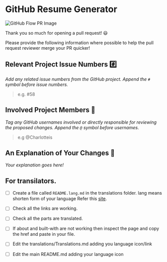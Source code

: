 # GitHub Resume Generator

![GitHub Flow PR Image](http://i.imgur.com/9flS3QU.png)

Thank you so much for opening a pull request! :smiley:

Please provide the following information where possible to help the pull request reviewer merge your PR quicker!

## Relevant Project Issue Numbers :hash:

_Add any related issue numbers from the GitHub project. Append the `#` symbol before issue numbers._

> e.g. #58

## Involved Project Members :bust_in_silhouette:

_Tag any GitHub usernames involved or directly responsible for reviewing the proposed changes. Append the `@` symbol before usernames._

> e.g @Charlotteis

## An Explanation of Your Changes :speech_balloon:

_Your explanation goes here!_

## For transilators.

- [ ] Create a file called `README.lang.md` in the translations folder.
  lang means shorten form of your language Refer this [site](https://meta.wikimedia.org/wiki/Template:List_of_language_names_ordered_by_code).

- [ ] Check all the links are working.

- [ ] Check all the parts are translated.
- [ ] If about and built-with are not working then inspect the page and copy the href and paste in your file.
- [ ] Edit the translations/Translations.md adding you language icon/link
- [ ] Edit the main README.md adding your language icon

<!-- ## Any Screenshots of Your Changes :camera:

*Your screenshots go here! Use Markdown Syntax to embed images.* -->
